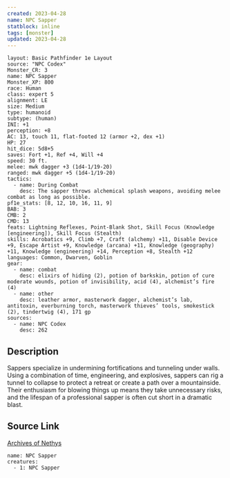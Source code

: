 ```yaml
---
created: 2023-04-28
name: NPC Sapper
statblock: inline
tags: [monster]
updated: 2023-04-28
---
```

```statblock
layout: Basic Pathfinder 1e Layout
source: "NPC Codex"
Monster_CR: 3
name: NPC Sapper
Monster_XP: 800
race: Human
class: expert 5
alignment: LE
size: Medium
type: humanoid
subtype: (human)
INI: +1
perception: +8
AC: 13, touch 11, flat-footed 12 (armor +2, dex +1)
HP: 27
hit_dice: 5d8+5
saves: Fort +1, Ref +4, Will +4
speed: 30 ft.
melee: mwk dagger +3 (1d4-1/19-20)
ranged: mwk dagger +5 (1d4-1/19-20)
tactics:
  - name: During Combat
    desc: The sapper throws alchemical splash weapons, avoiding melee combat as long as possible.
pf1e_stats: [8, 12, 10, 16, 11, 9]
BAB: 3
CMB: 2
CMD: 13
feats: Lightning Reflexes, Point-Blank Shot, Skill Focus (Knowledge [engineering]), Skill Focus (Stealth)
skills: Acrobatics +9, Climb +7, Craft (alchemy) +11, Disable Device +9, Escape Artist +9, Knowledge (arcana) +11, Knowledge (geography) +11, Knowledge (engineering) +14, Perception +8, Stealth +12
languages: Common, Dwarven, Goblin
gear:
  - name: combat
    desc: elixirs of hiding (2), potion of barkskin, potion of cure moderate wounds, potion of invisibility, acid (4), alchemist’s fire (4)
  - name: other
    desc: leather armor, masterwork dagger, alchemist’s lab, antitoxin, everburning torch, masterwork thieves’ tools, smokestick (2), tindertwig (4), 171 gp
sources:
  - name: NPC Codex
    desc: 262
```
## Description
Sappers specialize in undermining fortifications and tunneling under walls. Using a combination of time, engineering, and explosives, sappers can rig a tunnel to collapse to protect a retreat or create a path over a mountainside. Their enthusiasm for blowing things up means they take unnecessary risks, and the lifespan of a professional sapper is often cut short in a dramatic blast.
## Source Link
[Archives of Nethys](https://aonprd.com/NPCDisplay.aspx?ItemName=Sapper)
```encounter-table
name: NPC Sapper
creatures:
  - 1: NPC Sapper
```
